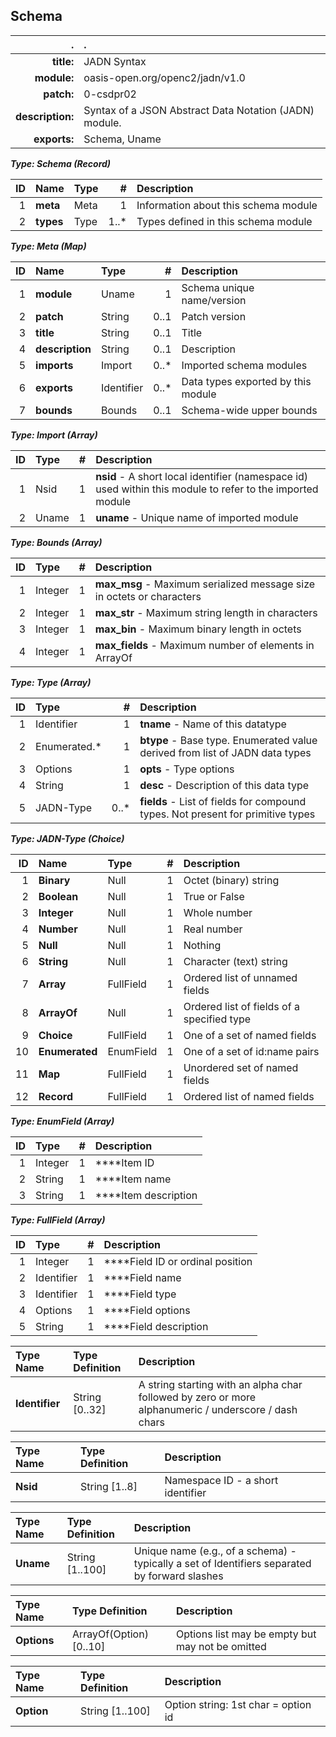 <!-- Generated from schema\jadn-csdpr02.jadn, Mon Mar 18 17:59:50 2019-->
## Schema
| . | . |
| ---: | :--- |
| **title:** | JADN Syntax |
| **module:** | oasis-open.org/openc2/jadn/v1.0 |
| **patch:** | 0-csdpr02 |
| **description:** | Syntax of a JSON Abstract Data Notation (JADN) module. |
| **exports:** | Schema, Uname |

**_Type: Schema (Record)_**

| ID | Name | Type | # | Description |
| ---: | :--- | :--- | ---: | :--- |
| 1 | **meta** | Meta | 1 | Information about this schema module |
| 2 | **types** | Type | 1..* | Types defined in this schema module |

**_Type: Meta (Map)_**

| ID | Name | Type | # | Description |
| ---: | :--- | :--- | ---: | :--- |
| 1 | **module** | Uname | 1 | Schema unique name/version |
| 2 | **patch** | String | 0..1 | Patch version |
| 3 | **title** | String | 0..1 | Title |
| 4 | **description** | String | 0..1 | Description |
| 5 | **imports** | Import | 0..* | Imported schema modules |
| 6 | **exports** | Identifier | 0..* | Data types exported by this module |
| 7 | **bounds** | Bounds | 0..1 | Schema-wide upper bounds |

**_Type: Import (Array)_**

| ID | Type | # | Description |
| ---: | :--- | ---: | :--- |
| 1 | Nsid | 1 | **nsid** - A short local identifier (namespace id) used within this module to refer to the imported module |
| 2 | Uname | 1 | **uname** - Unique name of imported module |

**_Type: Bounds (Array)_**

| ID | Type | # | Description |
| ---: | :--- | ---: | :--- |
| 1 | Integer | 1 | **max_msg** - Maximum serialized message size in octets or characters |
| 2 | Integer | 1 | **max_str** - Maximum string length in characters |
| 3 | Integer | 1 | **max_bin** - Maximum binary length in octets |
| 4 | Integer | 1 | **max_fields** - Maximum number of elements in ArrayOf |

**_Type: Type (Array)_**

| ID | Type | # | Description |
| ---: | :--- | ---: | :--- |
| 1 | Identifier | 1 | **tname** - Name of this datatype |
| 2 | Enumerated.* | 1 | **btype** - Base type.  Enumerated value derived from list of JADN data types |
| 3 | Options | 1 | **opts** - Type options |
| 4 | String | 1 | **desc** - Description of this data type |
| 5 | JADN-Type | 0..* | **fields** - List of fields for compound types.  Not present for primitive types |

**_Type: JADN-Type (Choice)_**

| ID | Name | Type | # | Description |
| ---: | :--- | :--- | ---: | :--- |
| 1 | **Binary** | Null | 1 | Octet (binary) string |
| 2 | **Boolean** | Null | 1 | True or False |
| 3 | **Integer** | Null | 1 | Whole number |
| 4 | **Number** | Null | 1 | Real number |
| 5 | **Null** | Null | 1 | Nothing |
| 6 | **String** | Null | 1 | Character (text) string |
| 7 | **Array** | FullField | 1 | Ordered list of unnamed fields |
| 8 | **ArrayOf** | Null | 1 | Ordered list of fields of a specified type |
| 9 | **Choice** | FullField | 1 | One of a set of named fields |
| 10 | **Enumerated** | EnumField | 1 | One of a set of id:name pairs |
| 11 | **Map** | FullField | 1 | Unordered set of named fields |
| 12 | **Record** | FullField | 1 | Ordered list of named fields |

**_Type: EnumField (Array)_**

| ID | Type | # | Description |
| ---: | :--- | ---: | :--- |
| 1 | Integer | 1 | ****Item ID |
| 2 | String | 1 | ****Item name |
| 3 | String | 1 | ****Item description |

**_Type: FullField (Array)_**

| ID | Type | # | Description |
| ---: | :--- | ---: | :--- |
| 1 | Integer | 1 | ****Field ID or ordinal position |
| 2 | Identifier | 1 | ****Field name |
| 3 | Identifier | 1 | ****Field type |
| 4 | Options | 1 | ****Field options |
| 5 | String | 1 | ****Field description |


| Type Name | Type Definition | Description |
| :--- | :--- | :--- |
| **Identifier** | String [0..32] | A string starting with an alpha char followed by zero or more alphanumeric / underscore / dash chars |


| Type Name | Type Definition | Description |
| :--- | :--- | :--- |
| **Nsid** | String [1..8] | Namespace ID - a short identifier |


| Type Name | Type Definition | Description |
| :--- | :--- | :--- |
| **Uname** | String [1..100] | Unique name (e.g., of a schema) - typically a set of Identifiers separated by forward slashes |


| Type Name | Type Definition | Description |
| :--- | :--- | :--- |
| **Options** | ArrayOf(Option) [0..10] | Options list may be empty but may not be omitted |


| Type Name | Type Definition | Description |
| :--- | :--- | :--- |
| **Option** | String [1..100] | Option string: 1st char = option id |
